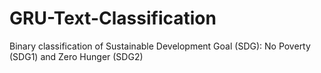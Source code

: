 # GRU-Text-Classification
Binary classification of Sustainable Development Goal (SDG): No Poverty (SDG1) and Zero Hunger (SDG2)
